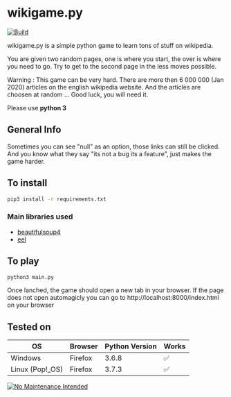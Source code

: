# wikigame.py

[![Build](https://github.com/Mrgove10/wikigame.py/actions/workflows/main.yml/badge.svg)](https://github.com/Mrgove10/wikigame.py/actions/workflows/main.yml)

wikigame.py is a simple python game to learn tons of stuff on wikipedia.

You are given two random pages, one is where you start, the over is where you need to go.
Try to get to the second page in the less moves possible.

Warning : This game can be very hard. There are more then 6 000 000 (Jan 2020) articles on the english wikipedia website. And the articles are choosen at random ... Good luck, you will need it.

Please use **python 3**

## General Info

Sometimes you can see "null" as an option, those links can still be clicked. And you know what they say "its not a bug its a feature", just makes the game harder.

## To install

```bash
pip3 install -r requirements.txt
```

### Main libraries used

- [beautifulsoup4](https://github.com/wention/BeautifulSoup4)
- [eel](https://github.com/samuelhwilliams/Eel)

## To play

```bash
python3 main.py
```

Once lanched, the game should open a new tab in your browser.
If the page does not open automagicly you can go to http://localhost:8000/index.html on your browser

## Tested on

| OS              | Browser | Python Version | Works |
| --------------- | ------- | -------------- | ----- |
| Windows         | Firefox | 3.6.8          | ✅     |
| Linux (Pop!_OS) | Firefox | 3.7.3          | ✅     |

[![No Maintenance Intended](http://unmaintained.tech/badge.svg)](http://unmaintained.tech/)
